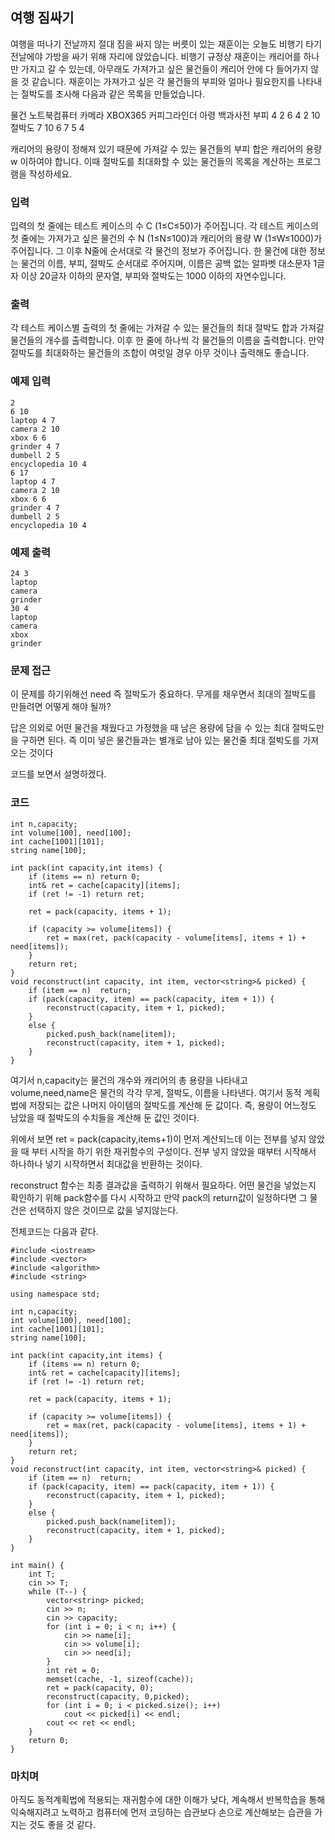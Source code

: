 ## 여행 짐싸기

여행을 떠나기 전날까지 절대 짐을 싸지 않는 버릇이 있는 재훈이는 오늘도 비행기 타기 전날에야 가방을 싸기 위해 자리에 앉았습니다. 비행기 규정상 재훈이는 캐리어를 하나만 가지고 갈 수 있는데, 아무래도 가져가고 싶은 물건들이 캐리어 안에 다 들어가지 않을 것 같습니다. 재훈이는 가져가고 싶은 각 물건들의 부피와 얼마나 필요한지를 나타내는 절박도를 조사해 다음과 같은 목록을 만들었습니다.

물건	노트북컴퓨터	카메라	XBOX365		커피그라인더	아령	백과사전
부피	4		2	6		4		2	10
절박도	7		10	6		7		5	4

캐리어의 용량이 정해져 있기 때문에 가져갈 수 있는 물건들의 부피 합은 캐리어의 용량 w 이하여야 합니다. 이때 절박도를 최대화할 수 있는 물건들의 목록을 계산하는 프로그램을 작성하세요.

### 입력

입력의 첫 줄에는 테스트 케이스의 수 C (1≤C≤50)가 주어집니다. 각 테스트 케이스의 첫 줄에는 가져가고 싶은 물건의 수 N (1≤N≤100)과 캐리어의 용량 W (1≤W≤1000)가 주어집니다. 그 이후 N줄에 순서대로 각 물건의 정보가 주어집니다. 한 물건에 대한 정보는 물건의 이름, 부피, 절박도 순서대로 주어지며, 이름은 공백 없는 알파벳 대소문자 1글자 이상 20글자 이하의 문자열, 부피와 절박도는 1000 이하의 자연수입니다.

### 출력

각 테스트 케이스별 출력의 첫 줄에는 가져갈 수 있는 물건들의 최대 절박도 합과 가져갈 물건들의 개수를 출력합니다. 이후 한 줄에 하나씩 각 물건들의 이름을 출력합니다. 만약 절박도를 최대화하는 물건들의 조합이 여럿일 경우 아무 것이나 출력해도 좋습니다.

### 예제 입력

	2
	6 10
	laptop 4 7
	camera 2 10
	xbox 6 6
	grinder 4 7
	dumbell 2 5
	encyclopedia 10 4
	6 17
	laptop 4 7
	camera 2 10
	xbox 6 6
	grinder 4 7
	dumbell 2 5
	encyclopedia 10 4

### 예제 출력

	24 3
	laptop
	camera
	grinder
	30 4
	laptop
	camera
	xbox
	grinder


### 문제 접근

이 문제를 하기위해선 need 즉 절박도가 중요하다. 무게를 채우면서 최대의 절박도를 만들려면 어떻게 해야 될까?

답은 의외로 어떤 물건을 채웠다고 가정했을 때 남은 용량에 담을 수 있는 최대 절박도만을 구하면 된다. 즉 이미 넣은 물건들과는 별개로 남아 있는 물건줄 최대 절박도를 가져오는 것이다

코드를 보면서 설명하겠다.

### 코드

```
int n,capacity;
int volume[100], need[100];
int cache[1001][101];
string name[100];

int pack(int capacity,int items) {
	if (items == n) return 0;
	int& ret = cache[capacity][items];
	if (ret != -1) return ret;

	ret = pack(capacity, items + 1);

	if (capacity >= volume[items]) {
		ret = max(ret, pack(capacity - volume[items], items + 1) + need[items]);
	}
	return ret;
}
void reconstruct(int capacity, int item, vector<string>& picked) {
	if (item == n)	return;
	if (pack(capacity, item) == pack(capacity, item + 1)) {
		reconstruct(capacity, item + 1, picked);
	}
	else {
		picked.push_back(name[item]);
		reconstruct(capacity, item + 1, picked);
	}
}

```
여기서 n,capacity는 물건의 개수와 캐리어의 총 용량을 나타내고 volume,need,name은 물건의 각각 무게, 절박도, 이름을 나타낸다.
여기서 동적 계획법에 저장되는 값은 나머지 아이템의 절박도를 계산해 둔 값이다. 즉, 용량이 어느정도 남았을 때 절박도의 수치들을 계산해 둔 값인 것이다.

위에서 보면 ret = pack(capacity,items+1)이 먼저 계산되느데 이는 전부를 넣지 않았을 때 부터 시작을 하기 위한 재귀함수의 구성이다. 
전부 넣지 않았을 때부터 시작해서 하나하나 넣기 시작하면서 최대값을 반환하는 것이다.

reconstruct 함수는 최종 결과값을 출력하기 위해서 필요하다. 어떤 물건을 넣었는지 확인하기 위해 pack함수를 다시 시작하고 만약 pack의 return값이 일정하다면 그 물건은 선택하지 않은 것이므로 값을 넣지않는다.

전체코드는 다음과 같다.

```
#include <iostream>
#include <vector>
#include <algorithm>
#include <string>

using namespace std;

int n,capacity;
int volume[100], need[100];
int cache[1001][101];
string name[100];

int pack(int capacity,int items) {
	if (items == n) return 0;
	int& ret = cache[capacity][items];
	if (ret != -1) return ret;

	ret = pack(capacity, items + 1);

	if (capacity >= volume[items]) {
		ret = max(ret, pack(capacity - volume[items], items + 1) + need[items]);
	}
	return ret;
}
void reconstruct(int capacity, int item, vector<string>& picked) {
	if (item == n)	return;
	if (pack(capacity, item) == pack(capacity, item + 1)) {
		reconstruct(capacity, item + 1, picked);
	}
	else {
		picked.push_back(name[item]);
		reconstruct(capacity, item + 1, picked);
	}
}

int main() {
	int T;
	cin >> T;
	while (T--) {
		vector<string> picked;
		cin >> n;
		cin >> capacity;
		for (int i = 0; i < n; i++) {
			cin >> name[i];
			cin >> volume[i];
			cin >> need[i];
		}
		int ret = 0;
		memset(cache, -1, sizeof(cache));
		ret = pack(capacity, 0);
		reconstruct(capacity, 0,picked);
		for (int i = 0; i < picked.size(); i++)
			cout << picked[i] << endl;
		cout << ret << endl;
	}
	return 0;
}
```

### 마치며

아직도 동적계획법에 적용되는 재귀함수에 대한 이해가 낮다, 계속해서 반복학습을 통해 익숙해지려고 노력하고 컴퓨터에 먼저 코딩하는 습관보다 손으로 계산해보는 습관을 가지는 것도 좋을 것 같다.